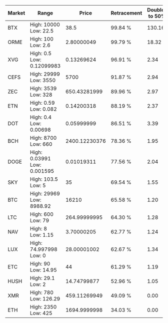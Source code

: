 | Market | Range | Price| Retracement | Doubles to 50% |
| --- | --- | --- | --- | --- |
| BTX | High: 10000<br />Low: 22.5 | 38.5 | 99.84 % | 130.16 |
| ORME | High: 100<br />Low: 2.6 | 2.80000049 | 99.79 % | 18.32 |
| XVG | High: 0.5<br />Low: 0.12099983 | 0.13269624 | 96.91 % | 2.34 |
| CEFS | High: 29999<br />Low: 3550 | 5700 | 91.87 % | 2.94 |
| ZEC | High: 3539<br />Low: 328 | 650.43281999 | 89.96 % | 2.97 |
| ETN | High: 0.59<br />Low: 0.082 | 0.14200318 | 88.19 % | 2.37 |
| DOT | High: 0.4<br />Low: 0.00698 | 0.05999999 | 86.51 % | 3.39 |
| BCH | High: 8700<br />Low: 660 | 2400.12230376 | 78.36 % | 1.95 |
| DOGE | High: 0.03991<br />Low: 0.001595 | 0.01019311 | 77.56 % | 2.04 |
| SKY | High: 103.5<br />Low: 5 | 35 | 69.54 % | 1.55 |
| BTC | High: 29969<br />Low: 8988.92 | 16210 | 65.58 % | 1.20 |
| LTC | High: 600<br />Low: 79 | 264.99999995 | 64.30 % | 1.28 |
| NAV | High: 8<br />Low: 1.15 | 3.70000205 | 62.77 % | 1.24 |
| LUX | High: 74.997998<br />Low: 0 | 28.00001002 | 62.67 % | 1.34 |
| ETC | High: 90<br />Low: 14.95 | 44 | 61.29 % | 1.19 |
| HUSH | High: 29.1<br />Low: 2 | 14.74799877 | 52.96 % | 1.05 |
| XMR | High: 780<br />Low: 126.29 | 459.11269949 | 49.09 % | 0.00 |
| ETH | High: 2350<br />Low: 425 | 1694.9999998 | 34.03 % | 0.00 |
